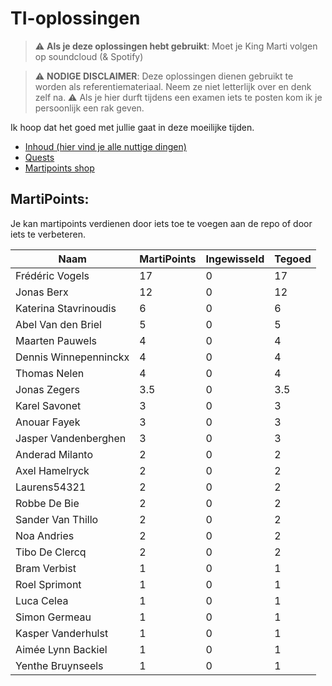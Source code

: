 # TI-oplossingen
> :warning: **Als je deze oplossingen hebt gebruikt**: Moet je King Marti volgen op soundcloud (& Spotify)


> :warning: **NODIGE DISCLAIMER**: Deze oplossingen dienen gebruikt te worden als referentiemateriaal. Neem ze niet letterlijk over en denk zelf na. 
> :warning: Als je hier durft tijdens een examen iets te posten kom ik je persoonlijk een rak geven.

Ik hoop dat het goed met jullie gaat in deze moeilijke tijden.

* [Inhoud (hier vind je alle nuttige dingen)](contents.md)
* [Quests](quests.md)
* [Martipoints shop](shop.md)

## MartiPoints:
Je kan martipoints verdienen door iets toe te voegen aan de repo of door iets te verbeteren.

| Naam                 | MartiPoints   | Ingewisseld | Tegoed
| -------------        | ------------- |-------------|-------------
| Frédéric Vogels      | 17            | 0           | 17         |
| Jonas Berx           | 12            | 0           | 12         |      
| Katerina Stavrinoudis| 6             | 0           | 6          |  
| Abel Van den Briel   | 5             | 0           | 5          |  
| Maarten Pauwels      | 4             | 0           | 4          |
| Dennis Winnepenninckx| 4             | 0           | 4          |  
| Thomas Nelen         | 4             | 0           | 4          |
| Jonas Zegers         | 3.5           | 0           | 3.5        |  
| Karel Savonet        | 3             | 0           | 3          |               
| Anouar Fayek         | 3             | 0           | 3          |  
| Jasper Vandenberghen | 3             | 0           | 3          |      
| Anderad Milanto      | 2             | 0           | 2          |  
| Axel Hamelryck       | 2             | 0           | 2          |    
| Laurens54321         | 2             | 0           | 2          |    
| Robbe De Bie         | 2             | 0           | 2          |  
| Sander Van Thillo    | 2             | 0           | 2          |      
| Noa Andries          | 2             | 0           | 2          |  
| Tibo De Clercq       | 2             | 0           | 2          |  
| Bram Verbist         | 1             | 0           | 1          |  
| Roel Sprimont        | 1             | 0           | 1          |  
| Luca Celea           | 1             | 0           | 1          |  
| Simon Germeau        | 1             | 0           | 1          |  
| Kasper Vanderhulst   | 1             | 0           | 1          |  
| Aimée Lynn Backiel   | 1             | 0           | 1          |  
| Yenthe Bruynseels    | 1             | 0           | 1          |  

 





